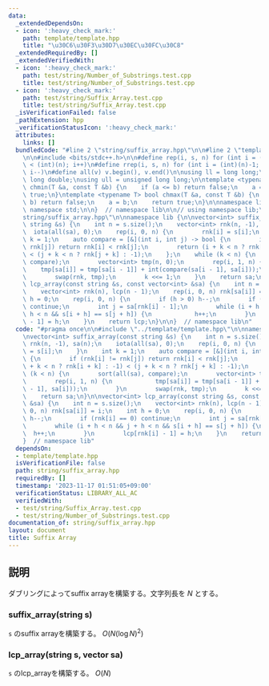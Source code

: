 ```yaml
---
data:
  _extendedDependsOn:
  - icon: ':heavy_check_mark:'
    path: template/template.hpp
    title: "\u30C6\u30F3\u30D7\u30EC\u30FC\u30C8"
  _extendedRequiredBy: []
  _extendedVerifiedWith:
  - icon: ':heavy_check_mark:'
    path: test/string/Number_of_Substrings.test.cpp
    title: test/string/Number_of_Substrings.test.cpp
  - icon: ':heavy_check_mark:'
    path: test/string/Suffix_Array.test.cpp
    title: test/string/Suffix_Array.test.cpp
  _isVerificationFailed: false
  _pathExtension: hpp
  _verificationStatusIcon: ':heavy_check_mark:'
  attributes:
    links: []
  bundledCode: "#line 2 \"string/suffix_array.hpp\"\n\n#line 2 \"template/template.hpp\"\
    \n\n#include <bits/stdc++.h>\n\n#define rep(i, s, n) for (int i = (int)(s); i\
    \ < (int)(n); i++)\n#define rrep(i, s, n) for (int i = (int)(n)-1; i >= (int)(s);\
    \ i--)\n#define all(v) v.begin(), v.end()\n\nusing ll = long long;\nusing ld =\
    \ long double;\nusing ull = unsigned long long;\n\ntemplate <typename T> bool\
    \ chmin(T &a, const T &b) {\n    if (a <= b) return false;\n    a = b;\n    return\
    \ true;\n}\ntemplate <typename T> bool chmax(T &a, const T &b) {\n    if (a >=\
    \ b) return false;\n    a = b;\n    return true;\n}\n\nnamespace lib {\n\nusing\
    \ namespace std;\n\n}  // namespace lib\n\n// using namespace lib;\n#line 4 \"\
    string/suffix_array.hpp\"\n\nnamespace lib {\n\nvector<int> suffix_array(const\
    \ string &s) {\n    int n = s.size();\n    vector<int> rnk(n, -1), sa(n);\n  \
    \  iota(all(sa), 0);\n    rep(i, 0, n) {\n        rnk[i] = s[i];\n    }\n    int\
    \ k = 1;\n    auto compare = [&](int i, int j) -> bool {\n        if (rnk[i] !=\
    \ rnk[j]) return rnk[i] < rnk[j];\n        return (i + k < n ? rnk[i + k] : -1)\
    \ < (j + k < n ? rnk[j + k] : -1);\n    };\n    while (k < n) {\n        sort(all(sa),\
    \ compare);\n        vector<int> tmp(n, 0);\n        rep(i, 1, n) {\n        \
    \    tmp[sa[i]] = tmp[sa[i - 1]] + int(compare(sa[i - 1], sa[i]));\n        }\n\
    \        swap(rnk, tmp);\n        k <<= 1;\n    }\n    return sa;\n}\n\nvector<int>\
    \ lcp_array(const string &s, const vector<int> &sa) {\n    int n = s.size();\n\
    \    vector<int> rnk(n), lcp(n - 1);\n    rep(i, 0, n) rnk[sa[i]] = i;\n    int\
    \ h = 0;\n    rep(i, 0, n) {\n        if (h > 0) h--;\n        if (rnk[i] == 0)\
    \ continue;\n        int j = sa[rnk[i] - 1];\n        while (i + h < n && j +\
    \ h < n && s[i + h] == s[j + h]) {\n            h++;\n        }\n        lcp[rnk[i]\
    \ - 1] = h;\n    }\n    return lcp;\n}\n\n}  // namespace lib\n"
  code: "#pragma once\n\n#include \"../template/template.hpp\"\n\nnamespace lib {\n\
    \nvector<int> suffix_array(const string &s) {\n    int n = s.size();\n    vector<int>\
    \ rnk(n, -1), sa(n);\n    iota(all(sa), 0);\n    rep(i, 0, n) {\n        rnk[i]\
    \ = s[i];\n    }\n    int k = 1;\n    auto compare = [&](int i, int j) -> bool\
    \ {\n        if (rnk[i] != rnk[j]) return rnk[i] < rnk[j];\n        return (i\
    \ + k < n ? rnk[i + k] : -1) < (j + k < n ? rnk[j + k] : -1);\n    };\n    while\
    \ (k < n) {\n        sort(all(sa), compare);\n        vector<int> tmp(n, 0);\n\
    \        rep(i, 1, n) {\n            tmp[sa[i]] = tmp[sa[i - 1]] + int(compare(sa[i\
    \ - 1], sa[i]));\n        }\n        swap(rnk, tmp);\n        k <<= 1;\n    }\n\
    \    return sa;\n}\n\nvector<int> lcp_array(const string &s, const vector<int>\
    \ &sa) {\n    int n = s.size();\n    vector<int> rnk(n), lcp(n - 1);\n    rep(i,\
    \ 0, n) rnk[sa[i]] = i;\n    int h = 0;\n    rep(i, 0, n) {\n        if (h > 0)\
    \ h--;\n        if (rnk[i] == 0) continue;\n        int j = sa[rnk[i] - 1];\n\
    \        while (i + h < n && j + h < n && s[i + h] == s[j + h]) {\n          \
    \  h++;\n        }\n        lcp[rnk[i] - 1] = h;\n    }\n    return lcp;\n}\n\n\
    }  // namespace lib"
  dependsOn:
  - template/template.hpp
  isVerificationFile: false
  path: string/suffix_array.hpp
  requiredBy: []
  timestamp: '2023-11-17 01:51:05+09:00'
  verificationStatus: LIBRARY_ALL_AC
  verifiedWith:
  - test/string/Suffix_Array.test.cpp
  - test/string/Number_of_Substrings.test.cpp
documentation_of: string/suffix_array.hpp
layout: document
title: Suffix Array
---
```


## 説明

ダブリングによってsuffix arrayを構築する。文字列長を $N$ とする。

### suffix_array(string s)

`s` のsuffix arrayを構築する。 $O(N (\log N)^2)$

### lcp_array(string s, vector<int> sa)

`s` のlcp_arrayを構築する。 $O(N)$